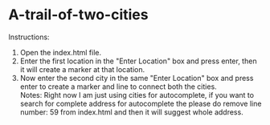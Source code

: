 # A-trail-of-two-cities

Instructions:  
1) Open the index.html file.  
2) Enter the first location in the "Enter Location" box and press enter, then it will create a marker at that location. 
3) Now enter the second city in the same "Enter Location" box and press enter to create a marker and line to connect both the cities.   
Notes:  Right now I am just using cities for autocomplete, if you want to search for complete address for autocomplete the please do remove line number: 59 from index.html and then it will suggest whole address.
